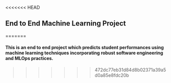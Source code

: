<<<<<<< HEAD
## End to End Machine Learning Project
=======
#### This is an end to end project which predicts student performances using machine learning techniques incorporating robust software engineering and MLOps practices.
>>>>>>> 472dc77eb31d84d8b02371a39a5d0a85e8fdc20b
